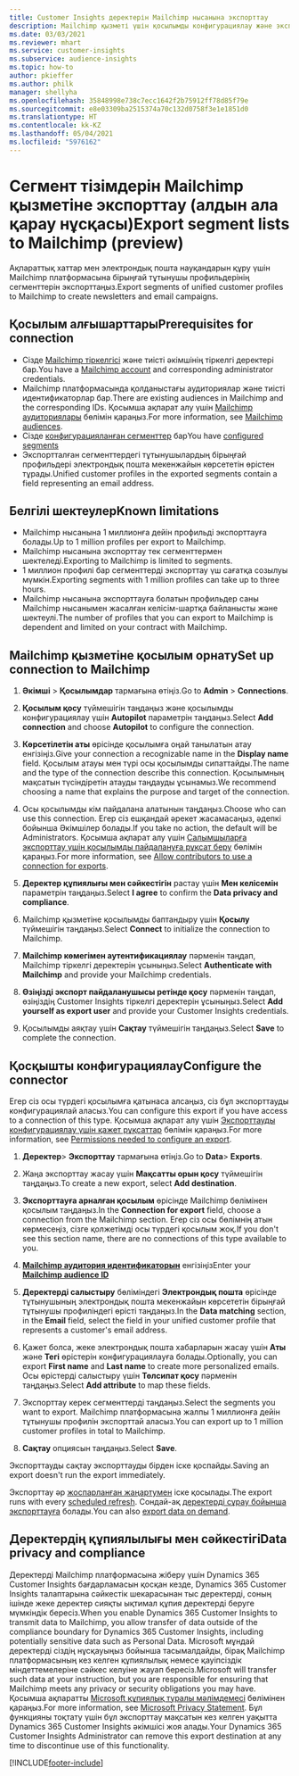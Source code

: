 ```yaml
---
title: Customer Insights деректерін Mailchimp нысанына экспорттау
description: Mailchimp қызметі үшін қосылымды конфигурациялау және экспорттау жолы туралы ақпарат.
ms.date: 03/03/2021
ms.reviewer: mhart
ms.service: customer-insights
ms.subservice: audience-insights
ms.topic: how-to
author: pkieffer
ms.author: philk
manager: shellyha
ms.openlocfilehash: 35848998e738c7ecc1642f2b75912ff78d85f79e
ms.sourcegitcommit: e8e03309ba2515374a70c132d0758f3e1e1851d0
ms.translationtype: HT
ms.contentlocale: kk-KZ
ms.lasthandoff: 05/04/2021
ms.locfileid: "5976162"
---
```

# <a name="export-segment-lists-to-mailchimp-preview"></a><span data-ttu-id="98040-103">Сегмент тізімдерін Mailchimp қызметіне экспорттау (алдын ала қарау нұсқасы)</span><span class="sxs-lookup"><span data-stu-id="98040-103">Export segment lists to Mailchimp (preview)</span></span>

<span data-ttu-id="98040-104">Ақпараттық хаттар мен электрондық пошта науқандарын құру үшін Mailchimp платформасына бірыңғай тұтынушы профильдерінің сегменттерін экспорттаңыз.</span><span class="sxs-lookup"><span data-stu-id="98040-104">Export segments of unified customer profiles to Mailchimp to create newsletters and email campaigns.</span></span>

## <a name="prerequisites-for-connection"></a><span data-ttu-id="98040-105">Қосылым алғышарттары</span><span class="sxs-lookup"><span data-stu-id="98040-105">Prerequisites for connection</span></span>

-   <span data-ttu-id="98040-106">Сізде [Mailchimp тіркелгісі](https://mailchimp.com/) және тиісті әкімшінің тіркелгі деректері бар.</span><span class="sxs-lookup"><span data-stu-id="98040-106">You have a [Mailchimp account](https://mailchimp.com/) and corresponding administrator credentials.</span></span>
-   <span data-ttu-id="98040-107">Mailchimp платформасында қолданыстағы аудиториялар және тиісті идентификаторлар бар.</span><span class="sxs-lookup"><span data-stu-id="98040-107">There are existing audiences in Mailchimp and the corresponding IDs.</span></span> <span data-ttu-id="98040-108">Қосымша ақпарат алу үшін [Mailchimp аудиториялары](https://mailchimp.com/help/create-audience/) бөлімін қараңыз.</span><span class="sxs-lookup"><span data-stu-id="98040-108">For more information, see [Mailchimp audiences](https://mailchimp.com/help/create-audience/).</span></span>
-   <span data-ttu-id="98040-109">Сізде [конфигурацияланған сегменттер](segments.md) бар</span><span class="sxs-lookup"><span data-stu-id="98040-109">You have [configured segments](segments.md)</span></span>
-   <span data-ttu-id="98040-110">Экспортталған сегменттердегі тұтынушылардың бірыңғай профильдері электрондық пошта мекенжайын көрсететін өрістен тұрады.</span><span class="sxs-lookup"><span data-stu-id="98040-110">Unified customer profiles in the exported segments contain a field representing an email address.</span></span>

## <a name="known-limitations"></a><span data-ttu-id="98040-111">Белгілі шектеулер</span><span class="sxs-lookup"><span data-stu-id="98040-111">Known limitations</span></span>

- <span data-ttu-id="98040-112">Mailchimp нысанына 1 миллионға дейін профильді экспорттауға болады.</span><span class="sxs-lookup"><span data-stu-id="98040-112">Up to 1 million profiles per export to Mailchimp.</span></span>
- <span data-ttu-id="98040-113">Mailchimp нысанына экспорттау тек сегменттермен шектеледі.</span><span class="sxs-lookup"><span data-stu-id="98040-113">Exporting to Mailchimp is limited to segments.</span></span>
- <span data-ttu-id="98040-114">1 миллион профилі бар сегменттерді экспорттау үш сағатқа созылуы мүмкін.</span><span class="sxs-lookup"><span data-stu-id="98040-114">Exporting segments with 1 million profiles can take up to three hours.</span></span> 
- <span data-ttu-id="98040-115">Mailchimp нысанына экспорттауға болатын профильдер саны Mailchimp нысанымен жасалған келісім-шартқа байланысты және шектеулі.</span><span class="sxs-lookup"><span data-stu-id="98040-115">The number of profiles that you can export to Mailchimp is dependent and limited on your contract with Mailchimp.</span></span>

## <a name="set-up-connection-to-mailchimp"></a><span data-ttu-id="98040-116">Mailchimp қызметіне қосылым орнату</span><span class="sxs-lookup"><span data-stu-id="98040-116">Set up connection to Mailchimp</span></span>

1. <span data-ttu-id="98040-117">**Әкімші** > **Қосылымдар** тармағына өтіңіз.</span><span class="sxs-lookup"><span data-stu-id="98040-117">Go to **Admin** > **Connections**.</span></span>

1. <span data-ttu-id="98040-118">**Қосылым қосу** түймешігін таңдаңыз және қосылымды конфигурациялау үшін **Autopilot** параметрін таңдаңыз.</span><span class="sxs-lookup"><span data-stu-id="98040-118">Select **Add connection** and choose **Autopilot** to configure the connection.</span></span>

1. <span data-ttu-id="98040-119">**Көрсетілетін аты** өрісінде қосылымға оңай танылатын атау енгізіңіз.</span><span class="sxs-lookup"><span data-stu-id="98040-119">Give your connection a recognizable name in the **Display name** field.</span></span> <span data-ttu-id="98040-120">Қосылым атауы мен түрі осы қосылымды сипаттайды.</span><span class="sxs-lookup"><span data-stu-id="98040-120">The name and the type of the connection describe this connection.</span></span> <span data-ttu-id="98040-121">Қосылымның мақсатын түсіндіретін атауды таңдауды ұсынамыз.</span><span class="sxs-lookup"><span data-stu-id="98040-121">We recommend choosing a name that explains the purpose and target of the connection.</span></span>

1. <span data-ttu-id="98040-122">Осы қосылымды кім пайдалана алатынын таңдаңыз.</span><span class="sxs-lookup"><span data-stu-id="98040-122">Choose who can use this connection.</span></span> <span data-ttu-id="98040-123">Егер сіз ешқандай әрекет жасамасаңыз, әдепкі бойынша Әкімшілер болады.</span><span class="sxs-lookup"><span data-stu-id="98040-123">If you take no action, the default will be Administrators.</span></span> <span data-ttu-id="98040-124">Қосымша ақпарат алу үшін [Салымшыларға экспорттау үшін қосылымды пайдалануға рұқсат беру](connections.md#allow-contributors-to-use-a-connection-for-exports) бөлімін қараңыз.</span><span class="sxs-lookup"><span data-stu-id="98040-124">For more information, see [Allow contributors to use a connection for exports](connections.md#allow-contributors-to-use-a-connection-for-exports).</span></span>

1. <span data-ttu-id="98040-125">**Деректер құпиялығы мен сәйкестігін** растау үшін **Мен келісемін** параметрін таңдаңыз.</span><span class="sxs-lookup"><span data-stu-id="98040-125">Select **I agree** to confirm the **Data privacy and compliance**.</span></span>

1. <span data-ttu-id="98040-126">Mailchimp қызметіне қосылымды баптандыру үшін **Қосылу** түймешігін таңдаңыз.</span><span class="sxs-lookup"><span data-stu-id="98040-126">Select **Connect** to initialize the connection to Mailchimp.</span></span>

1. <span data-ttu-id="98040-127">**Mailchimp көмегімен аутентификациялау** пәрменін таңдап, Mailchimp тіркелгі деректерін ұсыныңыз.</span><span class="sxs-lookup"><span data-stu-id="98040-127">Select **Authenticate with Mailchimp** and provide your Mailchimp credentials.</span></span>

1. <span data-ttu-id="98040-128">**Өзіңізді экспорт пайдаланушысы ретінде қосу** пәрменін таңдап, өзіңіздің Customer Insights тіркелгі деректерін ұсыныңыз.</span><span class="sxs-lookup"><span data-stu-id="98040-128">Select **Add yourself as export user** and provide your Customer Insights credentials.</span></span>

1. <span data-ttu-id="98040-129">Қосылымды аяқтау үшін **Сақтау** түймешігін таңдаңыз.</span><span class="sxs-lookup"><span data-stu-id="98040-129">Select **Save** to complete the connection.</span></span> 

## <a name="configure-the-connector"></a><span data-ttu-id="98040-130">Қосқышты конфигурациялау</span><span class="sxs-lookup"><span data-stu-id="98040-130">Configure the connector</span></span>

<span data-ttu-id="98040-131">Егер сіз осы түрдегі қосылымға қатынаса алсаңыз, сіз бұл экспорттауды конфигурациялай аласыз.</span><span class="sxs-lookup"><span data-stu-id="98040-131">You can configure this export if you have access to a connection of this type.</span></span> <span data-ttu-id="98040-132">Қосымша ақпарат алу үшін [Экспорттауды конфигурациялау үшін қажет рұқсаттар](export-destinations.md#set-up-a-new-export) бөлімін қараңыз.</span><span class="sxs-lookup"><span data-stu-id="98040-132">For more information, see [Permissions needed to configure an export](export-destinations.md#set-up-a-new-export).</span></span>

1. <span data-ttu-id="98040-133">**Деректер**> **Экспорттау** тармағына өтіңіз.</span><span class="sxs-lookup"><span data-stu-id="98040-133">Go to **Data**> **Exports**.</span></span>

1. <span data-ttu-id="98040-134">Жаңа экспорттау жасау үшін **Мақсатты орын қосу** түймешігін таңдаңыз.</span><span class="sxs-lookup"><span data-stu-id="98040-134">To create a new export, select **Add destination**.</span></span>

1. <span data-ttu-id="98040-135">**Экспорттауға арналған қосылым** өрісінде Mailchimp бөлімінен қосылым таңдаңыз.</span><span class="sxs-lookup"><span data-stu-id="98040-135">In the **Connection for export** field, choose a connection from the Mailchimp section.</span></span> <span data-ttu-id="98040-136">Егер сіз осы бөлімнің атын көрмесеңіз, сізге қолжетімді осы түрдегі қосылым жоқ.</span><span class="sxs-lookup"><span data-stu-id="98040-136">If you don't see this section name, there are no connections of this type available to you.</span></span>

1. <span data-ttu-id="98040-137">**[Mailchimp аудитория идентификаторын](https://mailchimp.com/help/find-audience-id/)** енгізіңіз</span><span class="sxs-lookup"><span data-stu-id="98040-137">Enter your **[Mailchimp audience ID](https://mailchimp.com/help/find-audience-id/)**</span></span>

3. <span data-ttu-id="98040-138">**Деректерді салыстыру** бөліміндегі **Электрондық пошта** өрісінде тұтынушының электрондық пошта мекенжайын көрсететін бірыңғай тұтынушы профиліндегі өрісті таңдаңыз.</span><span class="sxs-lookup"><span data-stu-id="98040-138">In the **Data matching** section, in the **Email** field, select the field in your unified customer profile that represents a customer's email address.</span></span> 

1. <span data-ttu-id="98040-139">Қажет болса, жеке электрондық пошта хабарларын жасау үшін **Аты** және **Тегі** өрістерін конфигурациялауға болады.</span><span class="sxs-lookup"><span data-stu-id="98040-139">Optionally, you can export **First name** and **Last name** to create more personalized emails.</span></span> <span data-ttu-id="98040-140">Осы өрістерді салыстыру үшін **Төлсипат қосу** пәрменін таңдаңыз.</span><span class="sxs-lookup"><span data-stu-id="98040-140">Select **Add attribute** to map these fields.</span></span>

1. <span data-ttu-id="98040-141">Экспорттау керек сегменттерді таңдаңыз.</span><span class="sxs-lookup"><span data-stu-id="98040-141">Select the segments you want to export.</span></span> <span data-ttu-id="98040-142">Mailchimp платформасына жалпы 1 миллионға дейін тұтынушы профилін экспорттай аласыз.</span><span class="sxs-lookup"><span data-stu-id="98040-142">You can export up to 1 million customer profiles in total to Mailchimp.</span></span>

1. <span data-ttu-id="98040-143">**Сақтау** опциясын таңдаңыз.</span><span class="sxs-lookup"><span data-stu-id="98040-143">Select **Save**.</span></span>

<span data-ttu-id="98040-144">Экспорттауды сақтау экспорттауды бірден іске қоспайды.</span><span class="sxs-lookup"><span data-stu-id="98040-144">Saving an export doesn't run the export immediately.</span></span>

<span data-ttu-id="98040-145">Экспорттау әр [жоспарланған жаңартумен](system.md#schedule-tab) іске қосылады.</span><span class="sxs-lookup"><span data-stu-id="98040-145">The export runs with every [scheduled refresh](system.md#schedule-tab).</span></span> <span data-ttu-id="98040-146">Сондай-ақ [деректерді сұрау бойынша экспорттауға](export-destinations.md#run-exports-on-demand) болады.</span><span class="sxs-lookup"><span data-stu-id="98040-146">You can also [export data on demand](export-destinations.md#run-exports-on-demand).</span></span> 

## <a name="data-privacy-and-compliance"></a><span data-ttu-id="98040-147">Деректердің құпиялылығы мен сәйкестігі</span><span class="sxs-lookup"><span data-stu-id="98040-147">Data privacy and compliance</span></span>

<span data-ttu-id="98040-148">Деректерді Mailchimp платформасына жіберу үшін Dynamics 365 Customer Insights бағдарламасын қосқан кезде, Dynamics 365 Customer Insights талаптарына сәйкестік шекарасынан тыс деректерді, соның ішінде жеке деректер сияқты ықтимал құпия деректерді беруге мүмкіндік бересіз.</span><span class="sxs-lookup"><span data-stu-id="98040-148">When you enable Dynamics 365 Customer Insights to transmit data to Mailchimp, you allow transfer of data outside of the compliance boundary for Dynamics 365 Customer Insights, including potentially sensitive data such as Personal Data.</span></span> <span data-ttu-id="98040-149">Microsoft мұндай деректерді сіздің нұсқауыңыз бойынша тасымалдайды, бірақ Mailchimp платформасының кез келген құпиялылық немесе қауіпсіздік міндеттемелеріне сәйкес келуіне жауап бересіз.</span><span class="sxs-lookup"><span data-stu-id="98040-149">Microsoft will transfer such data at your instruction, but you are responsible for ensuring that Mailchimp meets any privacy or security obligations you may have.</span></span> <span data-ttu-id="98040-150">Қосымша ақпаратты [Microsoft құпиялық туралы мәлімдемесі](https://go.microsoft.com/fwlink/?linkid=396732) бөлімінен қараңыз.</span><span class="sxs-lookup"><span data-stu-id="98040-150">For more information, see [Microsoft Privacy Statement](https://go.microsoft.com/fwlink/?linkid=396732).</span></span>
<span data-ttu-id="98040-151">Бұл функцияны тоқтату үшін бұл экспорттау мақсатын кез келген уақытта Dynamics 365 Customer Insights әкімшісі жоя алады.</span><span class="sxs-lookup"><span data-stu-id="98040-151">Your Dynamics 365 Customer Insights Administrator can remove this export destination at any time to discontinue use of this functionality.</span></span>

[!INCLUDE[footer-include](../includes/footer-banner.md)]
